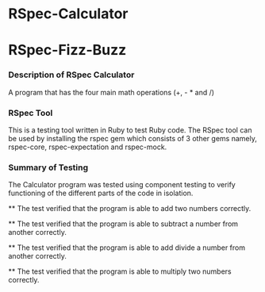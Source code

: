 # RSpec-Calculator
# RSpec-Fizz-Buzz

### Description of RSpec Calculator
A program that has the four main math operations (+, - * and /)

### RSpec Tool
This is a testing tool written in Ruby to test Ruby code. The RSpec tool can be used by installing the rspec gem which consists of 3 other gems namely, rspec-core, rspec-expectation and rspec-mock.


### Summary of Testing
The Calculator program was tested using component testing to verify functioning of the different parts of the code in isolation.

** The test verified that the program is able to add two numbers correctly.

** The test verified that the program is able to subtract a number from another correctly.

** The test verified that the program is able to add divide a number from another correctly.

** The test verified that the program is able to multiply two numbers correctly.
